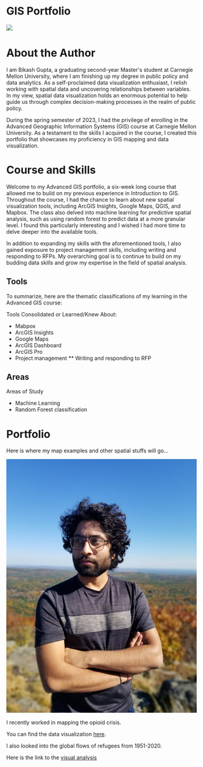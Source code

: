 # GIS Portfolio

![](Visualization.png)

# About the Author

I am Bikash Gupta, a graduating second-year Master's student at Carnegie Mellon University, where I am finishing up my degree in public policy and data analytics. As a self-proclaimed data visualization enthusiast, I relish working with spatial data and uncovering relationships between variables. In my view, spatial data visualization holds an enormous potential to help guide us through complex decision-making processes in the realm of public policy.

During the spring semester of 2023, I had the privilege of enrolling in the Advanced Geographic Information Systems (GIS) course at Carnegie Mellon University. As a testament to the skills I acquired in the course, I created this portfolio that showcases my proficiency in GIS mapping and data visualization.


# Course and Skills

Welcome to my Advanced GIS portfolio, a six-week long course that allowed me to build on my previous experience in Introduction to GIS. Throughout the course, I had the chance to learn about new spatial visualization tools, including ArcGIS Insights, Google Maps, QGIS, and Mapbox. The class also delved into machine learning for predictive spatial analysis, such as using random forest to predict data at a more granular level. I found this particularly interesting and I wished I had more time to delve deeper into the available tools. 

In addition to expanding my skills with the aforementioned tools, I also gained exposure to project management skills, including writing and responding to RFPs. My overarching goal is to continue to build on my budding data skills and grow my expertise in the field of spatial analysis.

## Tools

To summarize, here are the thematic classifications of my learning in the Advanced GIS course:

Tools Consolidated or Learned/Knew About:

* Mabpox
* ArcGIS Insights
* Google Maps
* ArcGIS Dashboard 
* ArcGIS Pro
* Project management
** Writing and responding to RFP

## Areas 

Areas of Study
* Machine Learning
* Random Forest classification


# Portfolio

Here is where my map examples and other spatial stuffs will go...

<img src = "https://raw.githubusercontent.com/iambikashgupta/gis-portfolio/main/4d472708-e58f-44af-9cb7-6b23de5db6b4.JPG"> 

I recently worked in mapping the opioid crisis. 

You can find the data visualization [here](https://insights.arcgis.com/#/view/aa939c7bb447456cbecbe1066a327aa5).

I also looked into the global flows of refugees from 1951-2020. 

Here is the link to the [visual analysis](https://insights.arcgis.com/#/view/076994654a3448e186b11edbb48b500b) 
